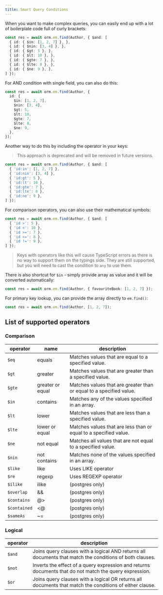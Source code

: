 ```yaml
---
title: Smart Query Conditions
---
```


When you want to make complex queries, you can easily end up with a lot of boilerplate code
full of curly brackets:

```typescript
const res = await orm.em.find(Author, { $and: [
  { id: { $in: [1, 2, 7] }, },
  { id: { $nin: [3, 4] }, },
  { id: { $gt: 5 }, },
  { id: { $lt: 10 }, },
  { id: { $gte: 7 }, },
  { id: { $lte: 8 }, },
  { id: { $ne: 9 }, },
] });
```

For AND condition with single field, you can also do this:

```typescript
const res = await orm.em.find(Author, { 
  id: { 
    $in: [1, 2, 7],
    $nin: [3, 4],
    $gt: 5,
    $lt: 10,
    $gte: 7,
    $lte: 8,
    $ne: 9,
  },
});
```

Another way to do this by including the operator in your keys:

> This approach is deprecated and will be removed in future versions.

```typescript
const res = await orm.em.find(Author, { $and: [
  { 'id:in': [1, 2, 7] },
  { 'id:nin': [3, 4] },
  { 'id:gt': 5 },
  { 'id:lt': 10 },
  { 'id:gte': 7 },
  { 'id:lte': 8 },
  { 'id:ne': 9 },
] });
```

For comparison operators, you can also use their mathematical symbols:

```typescript
const res = await orm.em.find(Author, { $and: [
  { 'id >': 5 },
  { 'id <': 10 },
  { 'id >=': 7 },
  { 'id <=': 8 },
  { 'id !=': 9 },
] });
```

> Keys with operators like this will cause TypeScript errors as there is no way to support 
> them on the typings side. They are still supported, but you will need to cast the condition
> to `any` to use them. 

There is also shortcut for `$in` - simply provide array as value and it 
will be converted automatically:

```typescript
const res = await orm.em.find(Author, { favouriteBook: [1, 2, 7] });
```

For primary key lookup, you can provide the array directly to `em.find()`:

```typescript
const res = await orm.em.find(Author, [1, 2, 7]);
```

## List of supported operators

### Comparison

| operator     | name             | description                                                         |
|--------------|------------------|---------------------------------------------------------------------|
| `$eq`        | equals           | Matches values that are equal to a specified value.                 |
| `$gt`        | greater          | Matches values that are greater than a specified value.             |
| `$gte`       | greater or equal | Matches values that are greater than or equal to a specified value. |
| `$in`        | contains         | Matches any of the values specified in an array.                    |
| `$lt`        | lower            | Matches values that are less than a specified value.                |
| `$lte`       | lower or equal   | Matches values that are less than or equal to a specified value.    |
| `$ne`        | not equal        | Matches all values that are not equal to a specified value.         |
| `$nin`       | not contains     | Matches none of the values specified in an array.                   |
| `$like`      | like             | Uses LIKE operator                                                  |
| `$re`        | regexp           | Uses REGEXP operator                                                |
| `$ilike`     | ilike            | (postgres only)                                                     |
| `$overlap`   | &&               | (postgres only)                                                     |
| `$contains`  | @>               | (postgres only)                                                     |
| `$contained` | <@               | (postgres only)                                                     |
| `$sameAs`    | ~=               | (postgres only)                                                     |

### Logical

| operator | description |
|----------|-------------|
| `$and`   | Joins query clauses with a logical AND returns all documents that match the conditions of both clauses. |
| `$not`   | Inverts the effect of a query expression and returns documents that do not match the query expression. |
| `$or`    | Joins query clauses with a logical OR returns all documents that match the conditions of either clause. |
